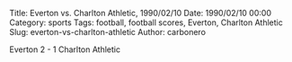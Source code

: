 Title: Everton vs. Charlton Athletic, 1990/02/10
Date: 1990/02/10 00:00
Category: sports
Tags: football, football scores, Everton, Charlton Athletic
Slug: everton-vs-charlton-athletic
Author: carbonero


Everton 2 - 1 Charlton Athletic
